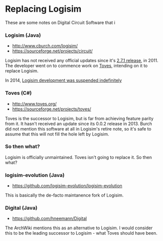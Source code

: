 # Replacing Logisim

These are some notes on Digital Circuit Software that i

### Logisim (Java)
- http://www.cburch.com/logisim/
- https://sourceforge.net/projects/circuit/

Logisim has not received any official updates since it's [2.7.1 release](https://sourceforge.net/p/circuit/mailman/message/27237820/), in 2011. The developer went on to commence work on [Toves](https://sourceforge.net/p/circuit/news/2013/06/work-commences-on-toves-successor-to-logisim/), intending on it to replace Logisim.

In 2014, [Logisim development was suspended indefinitely](http://www.cburch.com/logisim/retire-note.html)

### Toves (C#)
- http://www.toves.org/
- https://sourceforge.net/projects/toves/

Toves is the successor to Logisim, but is far from achieving feature parity from it. It hasn't received an update since its 0.0.2 release in 2013. Burch did not mention this software at all in Logisim's retire note, so it's safe to assume that this will not fill the hole left by Logisim.

### So then what?
Logisim is officially unmaintained. Toves isn't going to replace it. So then what?

### logisim-evolution (Java)
- https://github.com/logisim-evolution/logisim-evolution

This is basically the de-facto maintanence fork of Logisim.

### Digital (Java)
- https://github.com/hneemann/Digital

The ArchWiki mentions this as an alternative to Logisim. I would consider this to be the leading successor to Logisim - what Toves should have been.
